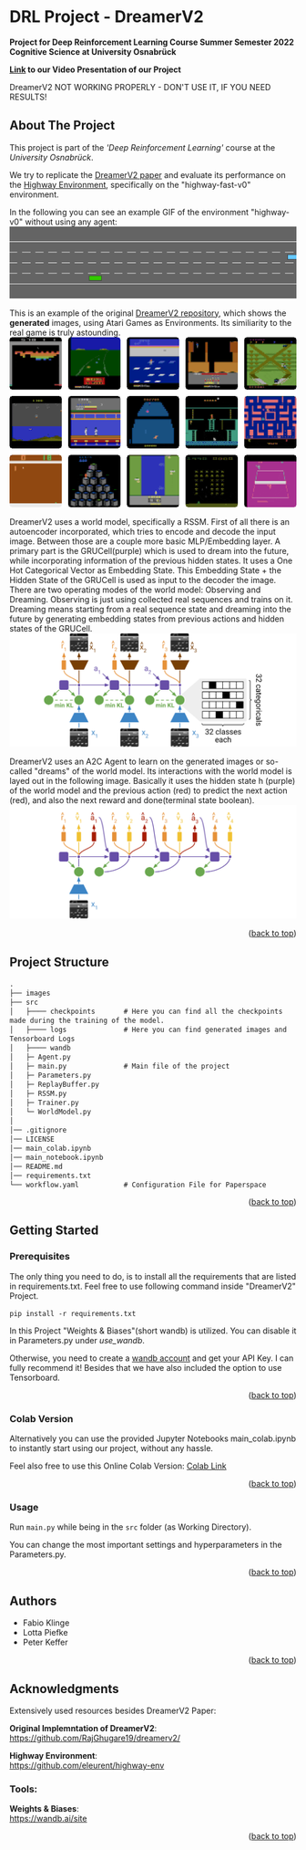 # DRL Project - DreamerV2
**Project for Deep Reinforcement Learning Course Summer Semester 2022 Cognitive Science at University Osnabrück**

**[Link](https://youtu.be/b9tXz8ae5HI) to our Video Presentation of our Project**

DreamerV2 NOT WORKING PROPERLY - DON'T USE IT, IF YOU NEED RESULTS!

<!-- ABOUT THE PROJECT -->
## About The Project
This project is part of the _'Deep Reinforcement Learning'_ course at the _University Osnabrück_.

We try to replicate the [DreamerV2 paper](https://arxiv.org/pdf/2010.02193.pdf) and evaluate its performance on the [Highway Environment](https://github.com/eleurent/highway-env), specifically on the "highway-fast-v0" environment.

In the following you can see an example GIF of the environment "highway-v0" without using any agent:
![Highway Environment](images/highway-env.gif)

This is an example of the original [DreamerV2 repository](https://github.com/danijar/dreamerv2), which shows the **generated** images, using Atari Games as Environments. Its similiarity to the real game is truly astounding.
![DreamerV2 Example of Dreamed Atari Games](images/DreamerV2_Dreaming.gif)


DreamerV2 uses a world model, specifically a RSSM. First of all there is an autoencoder incorporated, which tries to encode and decode the input image. Between those are a couple more basic MLP/Embedding layer. A primary part is the GRUCell(purple) which is used to dream into the future, while incorporating information of the previous hidden states. It uses a One Hot Categorical Vector as Embedding State. This Embedding State + the Hidden State of the GRUCell is used as input to the decoder the image. There are two operating modes of the world model: Observing and Dreaming. Observing is just using collected real sequences and trains on it. Dreaming means starting from a real sequence state and dreaming into the future by generating embedding states from previous actions and hidden states of the GRUCell.
![DreamerV2 World Model Architecture](images/WorldModel.png)

DreamerV2 uses an A2C Agent to learn on the generated images or so-called "dreams" of the world model. Its interactions with the world model is layed out in the following image. Basically it uses the hidden state h (purple) of the world model and the previous action (red) to predict the next action (red), and also the next reward and done(terminal state boolean).
![DreamerV2 Actor Critic Architecture](images/ActorCritic.png)


<p align="right">(<a href="#top">back to top</a>)</p>

<!-- Project Structure -->
## Project Structure
    .
    ├── images 
    ├── src                    
    │   ├──── checkpoints       # Here you can find all the checkpoints made during the training of the model.
    │   ├──── logs              # Here you can find generated images and Tensorboard Logs
    │   ├──── wandb             
    │   ├─ Agent.py
    │   ├─ main.py              # Main file of the project
    │   ├─ Parameters.py
    │   ├─ ReplayBuffer.py
    │   ├─ RSSM.py
    │   ├─ Trainer.py
    │   └─ WorldModel.py
    │
    │── .gitignore
    │── LICENSE
    │── main_colab.ipynb
    │── main_notebook.ipynb
    │── README.md
    │── requirements.txt
    └── workflow.yaml           # Configuration File for Paperspace

<p align="right">(<a href="#top">back to top</a>)</p>

<!-- GETTING STARTED -->
## Getting Started


### Prerequisites

The only thing you need to do, is to install all the requirements that are listed in requirements.txt. 
Feel free to use following command inside "DreamerV2" Project.

  ```
  pip install -r requirements.txt
  ```

In this Project "Weights & Biases"(short wandb) is utilized. You can disable it in Parameters.py under _use_wandb_. 

Otherwise, you need to create a [wandb account](https://wandb.ai/site) and get your API Key. I can fully recommend it! Besides that we have also included the option to use Tensorboard.


<p align="right">(<a href="#top">back to top</a>)</p>

### Colab Version

Alternatively you can use the provided Jupyter Notebooks main_colab.ipynb to instantly start using our project, without any hassle.

Feel also free to use this Online Colab Version: [Colab Link](https://colab.research.google.com/drive/186zBcHhCsQSmZ_rir8bGqb-2GWukIzMC?usp=sharing)


<p align="right">(<a href="#top">back to top</a>)</p>

<!-- USAGE EXAMPLES -->
### Usage
Run `main.py` while being in the `src` folder (as Working Directory).

You can change the most important settings and hyperparameters in the Parameters.py.

<p align="right">(<a href="#top">back to top</a>)</p>

<!-- AUTHORS -->
## Authors
* Fabio Klinge
* Lotta Piefke
* Peter Keffer

<p align="right">(<a href="#top">back to top</a>)</p>

<!-- ACKNOWLEDGMENTS -->
## Acknowledgments

Extensively used resources besides DreamerV2 Paper:

**Original Implemntation of DreamerV2**: \
https://github.com/RajGhugare19/dreamerv2/

**Highway Environment**: \
https://github.com/eleurent/highway-env

### Tools:

**Weights & Biases**: \
https://wandb.ai/site

<p align="right">(<a href="#top">back to top</a>)</p>
